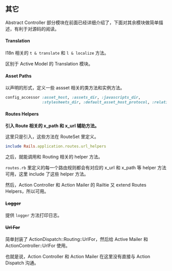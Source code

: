 ## 其它

Abstract Controller 部分模块在前面已经详细介绍了，下面对其余模块做简单描述，有利于对源码的阅读。

#### Translation

I18n 相关的 `t & translate` 和 `l & localize` 方法。

区别于 Active Model 的 Translation 模块。

#### Asset Paths

以声明的形式，定义一些 assset 相关的类方法和实例方法。

```ruby
config_accessor :asset_host, :assets_dir, :javascripts_dir,
                :stylesheets_dir, :default_asset_host_protocol, :relative_url_root
```

#### Routes Helpers

**引入 Route 相关的 x_path 和 x_url 辅助方法。**

这里只是引入，这些方法在 RouteSet 里定义。

```ruby
include Rails.application.routes.url_helpers
```

之后，就能调用和 Routing 相关的 helper 方法。

`routes.rb` 里定义的每一个路由规则都会有对应的 x_url 和 x_path 等 helper 方法可用，这里 include 了这些 helper 方法。

然后，Action Controller 和 Action Mailer 的 Railtie 又 extend Routes Helpers，所以可用。

#### ~~Logger~~

提供 `logger` 方法打印日志。

#### ~~Url For~~

简单封装了 ActionDispatch::Routing::UrlFor，然后给 Active Mailer 和 ActionController::UrlFor 使用。

也就是说，Action Controller 和 Action Mailer 在这里没有直接与 Action Dispatch 沟通。
